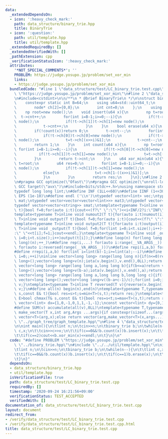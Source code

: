 ```yaml
---
data:
  _extendedDependsOn:
  - icon: ':heavy_check_mark:'
    path: data_structure/binary_trie.hpp
    title: BinaryTrie
  - icon: ':question:'
    path: util/template.hpp
    title: util/template.hpp
  _extendedRequiredBy: []
  _extendedVerifiedWith: []
  _pathExtension: cpp
  _verificationStatusIcon: ':heavy_check_mark:'
  attributes:
    '*NOT_SPECIAL_COMMENTS*': ''
    PROBLEM: https://judge.yosupo.jp/problem/set_xor_min
    links:
    - https://judge.yosupo.jp/problem/set_xor_min
  bundledCode: "#line 1 \"data_structure/test/LC_binary_trie.test.cpp\"\n#define PROBLEM\
    \ \"https://judge.yosupo.jp/problem/set_xor_min\"\n#line 2 \"data_structure/binary_trie.hpp\"\
    \n#include<cstdint>\n\n/**\n * @brief BinaryTrie\n */\n\nstruct binary_trie{\n\
    \    constexpr static int B=64;\n    using u64=std::uint64_t;\n    struct node{\n\
    \        node* ch[2]={0,0};\n        int cnt=0;\n    };\n    using np=node*;\n\
    \    np root=new node();\n    void insert(u64 x){\n        np t=root;\n      \
    \  t->cnt++;\n        for(int i=B-1;i>=0;--i){\n            if(!t->ch[0])t->ch[0]=new\
    \ node();\n            if(!t->ch[1])t->ch[1]=new node();\n            t=t->ch[(x>>i)&1];\n\
    \            t->cnt++;\n        }\n    }\n    bool erase(u64 x){\n        np t=root;\n\
    \        if(!count(x))return 0;\n        t->cnt--;\n        for(int i=B-1;i>=0;--i){\n\
    \            if(!t->ch[0])t->ch[0]=new node();\n            if(!t->ch[1])t->ch[1]=new\
    \ node();\n            t=t->ch[(x>>i)&1];\n            t->cnt--;\n        }\n\
    \        return 1;\n    }\n    int count(u64 x){\n        np t=root;\n       \
    \ for(int i=B-1;i>=0;--i){\n            if(!t->ch[0])t->ch[0]=new node();\n  \
    \          if(!t->ch[1])t->ch[1]=new node();\n            t=t->ch[(x>>i)&1];\n\
    \        }\n        return t->cnt;\n    }\n    u64 xor_min(u64 x){\n        np\
    \ t=root;\n        u64 res=0;\n        for(int i=B-1;i>=0;--i){\n            if(!t->ch[0])t->ch[0]=new\
    \ node();\n            if(!t->ch[1])t->ch[1]=new node();\n            if(t->ch[(x>>i)&1]->cnt)t=t->ch[(x>>i)&1];\n\
    \            else{\n                t=t->ch[1-((x>>i)&1)];\n                res+=1ULL<<i;\n\
    \            }\n        }\n        return res;\n    }\n};\n#line 2 \"util/template.hpp\"\
    \n#pragma GCC optimize(\"Ofast\")\n#pragma GCC optimize(\"unroll-loops\")\n#pragma\
    \ GCC target(\"avx\")\n#include<bits/stdc++.h>\nusing namespace std;\nstruct __INIT__{__INIT__(){cin.tie(0);ios::sync_with_stdio(false);cout<<fixed<<setprecision(15);}}__INIT__;\n\
    typedef long long lint;\n#define INF (1LL<<60)\n#define IINF (1<<30)\n#define\
    \ EPS (1e-10)\n#define endl ('\\n')\ntypedef vector<lint> vec;\ntypedef vector<vector<lint>>\
    \ mat;\ntypedef vector<vector<vector<lint>>> mat3;\ntypedef vector<string> svec;\n\
    typedef vector<vector<string>> smat;\ntemplate<typename T>inline void numout(T\
    \ t){bool f=0;for(auto i:t){cout<<(f?\" \":\"\")<<i<INF/2?i:\"INF\";f=1;}cout<<endl;}\n\
    template<typename T>inline void numout2(T t){for(auto i:t)numout(i);}\ntemplate<typename\
    \ T>inline void output(T t){bool f=0;for(auto i:t){cout<<(f?\" \":\"\")<<i;f=1;}cout<<endl;}\n\
    template<typename T>inline void output2(T t){for(auto i:t)output(i);}\ntemplate<typename\
    \ T>inline void _output(T t){bool f=0;for(lint i=0;i<t.size();i++){cout<<f?\"\"\
    :\" \"<<t[i];f=1;}cout<<endl;}\ntemplate<typename T>inline void _output2(T t){for(lint\
    \ i=0;i<t.size();i++)output(t[i]);}\n#define loop(n) for(long long _=0;_<(long\
    \ long)(n);++_)\n#define rep(i,...) for(auto i:range(__VA_ARGS__)) \n#define rrep(i,...)\
    \ for(auto i:reversed(range(__VA_ARGS__)))\n#define repi(i,a,b) for(lint i=lint(a);i<(lint)(b);++i)\n\
    #define rrepi(i,a,b) for(lint i=lint(b)-1;i>=lint(a);--i)\n#define irep(i) for(lint\
    \ i=0;;++i)\ninline vector<long long> range(long long n){if(n<=0)return vector<long\
    \ long>();vector<long long>v(n);iota(v.begin(),v.end(),0LL);return v;}\ninline\
    \ vector<long long> range(long long a,long long b){if(b<=a)return vector<long\
    \ long>();vector<long long>v(b-a);iota(v.begin(),v.end(),a);return v;}\ninline\
    \ vector<long long> range(long long a,long long b,long long c){if((b-a+c-1)/c<=0)return\
    \ vector<long long>();vector<long long>v((b-a+c-1)/c);for(int i=0;i<(int)v.size();++i)v[i]=i?v[i-1]+c:a;return\
    \ v;}\ntemplate<typename T>inline T reversed(T v){reverse(v.begin(),v.end());return\
    \ v;}\n#define all(n) begin(n),end(n)\ntemplate<typename T,typename E>bool chmin(T&\
    \ s,const E& t){bool res=s>t;s=min<T>(s,t);return res;}\ntemplate<typename T,typename\
    \ E>bool chmax(T& s,const E& t){bool res=s<t;s=max<T>(s,t);return res;}\nconst\
    \ vector<lint> dx={1,0,-1,0,1,1,-1,-1};\nconst vector<lint> dy={0,1,0,-1,1,-1,1,-1};\n\
    #define SUM(v) accumulate(all(v),0LL)\ntemplate<typename T,typename ...Args>auto\
    \ make_vector(T x,int arg,Args ...args){if constexpr(sizeof...(args)==0)return\
    \ vector<T>(arg,x);else return vector(arg,make_vector<T>(x,args...));}\n//#include\
    \ \"../graph_tree/graph_template.hpp\"\n#line 4 \"data_structure/test/LC_binary_trie.test.cpp\"\
    \n\nint main(){\n\tlint n;\n\tcin>>n;\n\tbinary_trie b;\n\twhile(n--){\n\t\tlint\
    \ c,x;\n\t\tcin>>c>>x;\n\t\tif(c==0&&!b.count(x))b.insert(x);\n\t\tif(c==1)b.erase(x);\n\
    \t\tif(c==2)cout<<b.xor_min(x)<<endl;\n\t}\n}\n"
  code: "#define PROBLEM \"https://judge.yosupo.jp/problem/set_xor_min\"\n#include\
    \ \"../binary_trie.hpp\"\n#include \"../../util/template.hpp\"\n\nint main(){\n\
    \tlint n;\n\tcin>>n;\n\tbinary_trie b;\n\twhile(n--){\n\t\tlint c,x;\n\t\tcin>>c>>x;\n\
    \t\tif(c==0&&!b.count(x))b.insert(x);\n\t\tif(c==1)b.erase(x);\n\t\tif(c==2)cout<<b.xor_min(x)<<endl;\n\
    \t}\n}"
  dependsOn:
  - data_structure/binary_trie.hpp
  - util/template.hpp
  isVerificationFile: true
  path: data_structure/test/LC_binary_trie.test.cpp
  requiredBy: []
  timestamp: '2020-09-24 16:21:56+09:00'
  verificationStatus: TEST_ACCEPTED
  verifiedWith: []
documentation_of: data_structure/test/LC_binary_trie.test.cpp
layout: document
redirect_from:
- /verify/data_structure/test/LC_binary_trie.test.cpp
- /verify/data_structure/test/LC_binary_trie.test.cpp.html
title: data_structure/test/LC_binary_trie.test.cpp
---
```

